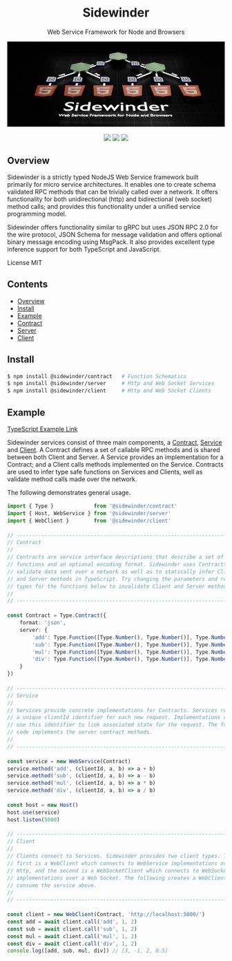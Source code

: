 <div align='center'>

<h1>Sidewinder</h1>

<p>Web Service Framework for Node and Browsers</p>

<img src="https://github.com/sinclairzx81/sidewinder/blob/master/build/assets/sidewinder.png?raw=true" />

[<img src="https://img.shields.io/npm/v/@sidewinder/contract?label=%40sidewinder%2Fcontract">](https://www.npmjs.com/package/@sidewinder/contract) [<img src="https://img.shields.io/npm/v/@sidewinder/server?label=%40sidewinder%2Fserver">](https://www.npmjs.com/package/@sidewinder/server) [<img src="https://img.shields.io/npm/v/@sidewinder/client?label=%40sidewinder%2Fclient">](https://www.npmjs.com/package/@sidewinder/client)

</div>

## Overview

Sidewinder is a strictly typed NodeJS Web Service framework built primarily for micro service architectures. It enables one to create schema validated RPC methods that can be trivially called over a network. It offers functionality for both unidirectional (http) and bidirectional (web socket) method calls; and provides this functionality under a unified service programming model.

Sidewinder offers functionality similar to gRPC but uses JSON RPC 2.0 for the wire protocol, JSON Schema for message validation and offers optional binary message encoding using MsgPack. It also provides excellent type inference support for both TypeScript and JavaScript.

License MIT

## Contents

- [Overview](#Overview)
- [Install](#Install)
- [Example](#Example)
- [Contract](libs/contract/readme.md)
- [Server](libs/server/readme.md)
- [Client](libs/client/readme.md)

## Install

```bash
$ npm install @sidewinder/contract   # Function Schematics
$ npm install @sidewinder/server     # Http and Web Socket Services
$ npm install @sidewinder/client     # Http and Web Socket Clients
```

## Example

[TypeScript Example Link](https://www.typescriptlang.org/play?#code/JYWwDg9gTgLgBAbzgFQJ5gKZwL5z-g-AMyghDgHIABAZ2ABMMB3YAO0agHoBjCVmKAENuMCgChQkWIjgAJCDRgAaOAHUMAIwDKGKADdg3LLhJlKtBszYdONXXt3jJ0eEnUaAwgBtgGfjkJiUnJqOkYWdl0eHz9RMTFOTjgAWlS09IzMrOyc3LychKSPPgFhGELCuGL+IREaOEEoLDt9Qyw2GF0iYSxGGm4oYDAYYD56mAALQXg+geANLEE4O3gIIjhuQS8vQQ0vDEqiAFdWEVHWesF2BtY4CGHzrbg-Xno2AHM4ImgQaYA6OBaSwRDhwI52erVUp1OAwCBwSp6LYMaa9aZLOz+CAOKANOCsDAwJjQADWDXqTAw23JsPhimmhi2XlQcDYRF0VRi-kqV3ogPsHJAhImEHo9TYKHQGC0c2GAOQUBZ3CmrHeH1hEywYEagiFnSgl2uTRgRygt0qMCl9W+uMmWGOpxGYzgCy8ECYtNZrCRPnoqM5vn8vP5+kFwtFND+FUSKXycfjCcT6XivAu8ChtXgAF5JZg-hmygAKBBiAg234wABclAAVjQ+BQlKX8C0cdWS4E8BRBPR6BRq2g8wAxE5nPiFgDag4wfwAckcQAsoIWAJQqadzhdL1cAXXXUs3i90q7XzcCFBoRw0-dzM5HjvOk4386Py7Xt8P25Xe4-L6-p87SgQCOLwbw3e8x1YJ8Dz-Y932fLc4J-BDXxPJtAIoN49DAg8IKdKCpxgxC333PNYLfZCiNQlcAPwbAxGwFd4hjJNWLY9jkkqHRWiMaMkm4gwjHqMBSAMRgNj4AZCXacB9iFfgGWdG0qhKTNIxDQSMHqJojGABweTBVhgAARyOLBuC5GAAEk+UsfhgCIXxcWUjBhAmfFmDgJpTK0mAASs2SMHkmBFIuDYrgRGNwSwSZgHFRh7Mcjk4TgHxWDJQQaHrbhgFRPl6U6L5oA1LBvLMxR5U1IrtnddVKleGSwDk2Jxiq1sOVTaF4D1EUxSjRJKg4obhoKMRU0UZZ7DaOAcwJD13AEtpCwLEQmNbNo-h60VC27XtGzgQsLMDaz6BUQQVA0FcZoAPjxABqF01qmoxNvDegdsva8VEOyybLOi6rqzW6lmSR6xHWl6tveihgNA76jtiP6GgBm68QAKjBiGZyhnasP2n7jqR87HtRpYkkulMxngEUJtmzz5EUVcxBpvzosLLGmJZv4fEUPxCwAVgABmFpjBpG8Xxcqbxjr4gMWok1gCRET1FqEgEgXCawORE7FLHGYkNks2ErUqrBDmAA14DivF3Gl2I4CYCZDHc1MlZgcZ4QW57GuahT8PqbEOUqWQYBgMAzuuO1JtTWzLjUTQtAgbgSUJO3-Ed52Fbdj34+0JOU5gVWzZjSRfZC-27hxG3NEBfPCVN6q3QiT4pNROPbaNlL6rGBcYra72Gg0QP+s4MWJfH9jKbTQ3jpmjz5s0NOYGW1SyhUCgJlDsBK0SN1Ni8FnKyF4XOAoJjxvgHs+RzQQmEEYB4AR-g-n3rwdqv-aAEYVAAJnPqnlhXjnrfe+j9LIvyZB9K8X9f7-2nrDYBd8H4z1iBA7YO1YYwLgH-MaACsKINASg5+r9cZ6SwTg8aEB9jcwgO8ScV8VCfRULDFQWEdxXRjBOAAzCoZI39sEqEFn8fmO4gA)

Sidewinder services consist of three main components, a [Contract](libs/contract/readme.md), [Service](libs/server/readme.md) and [Client](libs/client/readme.md). A Contract defines a set of callable RPC methods and is shared between both Client and Server. A Service provides an implementation for a Contract; and a Client calls methods implemented on the Service. Contracts are used to infer type safe functions on Services and Clients, well as validate method calls made over the network.

The following demonstrates general usage.

```typescript
import { Type }             from '@sidewinder/contract'
import { Host, WebService } from '@sidewinder/server'
import { WebClient }        from '@sidewinder/client'

// ---------------------------------------------------------------------------
// Contract
//
// Contracts are service interface descriptions that describe a set of callable
// functions and an optional encoding format. Sidewinder uses Contracts to 
// validate data sent over a network as well as to statically infer Client 
// and Server methods in TypeScript. Try changing the parameters and return 
// types for the functions below to invalidate Client and Server methods.
//
// ---------------------------------------------------------------------------

const Contract = Type.Contract({
    format: 'json',
    server: {
        'add': Type.Function([Type.Number(), Type.Number()], Type.Number()),
        'sub': Type.Function([Type.Number(), Type.Number()], Type.Number()),
        'mul': Type.Function([Type.Number(), Type.Number()], Type.Number()),
        'div': Type.Function([Type.Number(), Type.Number()], Type.Number()),
    }
})

// ---------------------------------------------------------------------------
// Service
//
// Services provide concrete implementations for Contracts. Services receive
// a unique clientId identifier for each new request. Implementations can 
// use this identifier to link associated state for the request. The following 
// code implements the server contract methods.
//
// ---------------------------------------------------------------------------

const service = new WebService(Contract)
service.method('add', (clientId, a, b) => a + b)
service.method('sub', (clientId, a, b) => a - b)
service.method('mul', (clientId, a, b) => a * b)
service.method('div', (clientId, a, b) => a / b)

const host = new Host()
host.use(service)
host.listen(5000)

// ---------------------------------------------------------------------------
// Client
//
// Clients connect to Services. Sidewinder provides two client types. The 
// first is a WebClient which connects to WebService implementations over 
// Http, and the second is a WebSocketClient which connects to WebSocketService 
// implementations over a Web Socket. The following creates a WebClient to 
// consume the service above.
//
// ---------------------------------------------------------------------------

const client = new WebClient(Contract, 'http://localhost:5000/')
const add = await client.call('add', 1, 2)
const sub = await client.call('sub', 1, 2)
const mul = await client.call('mul', 1, 2)
const div = await client.call('div', 1, 2)
console.log([add, sub, mul, div]) // [3, -1, 2, 0.5]
```
